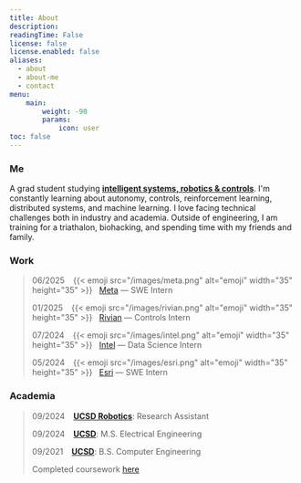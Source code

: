 ```yaml
---
title: About
description: 
readingTime: False
license: false
license.enabled: false
aliases:
  - about
  - about-me
  - contact
menu:
    main: 
        weight: -90
        params:
            icon: user
toc: false
---
```


### Me
A grad student studying **[intelligent systems, robotics & controls](https://www.ece.ucsd.edu/faculty-research/ece-research-areas/intelligent-systems-robotics-control-impacted)**. I'm constantly learning about autonomy, controls, reinforcement learning, distributed systems, and machine learning. I love facing technical challenges both in industry and academia. Outside of engineering, I am training for a triathalon, biohacking, and spending time with my friends and family.

### Work
> 06/2025 &ensp; {{< emoji src="/images/meta.png" alt="emoji" width="35" height="35" >}} &nbsp; [Meta](https://meta.com) — SWE Intern
>
> 01/2025 &ensp; {{< emoji src="/images/rivian.png" alt="emoji" width="35" height="35" >}} &nbsp; [Rivian](https://rivian.com) — Controls Intern
>
> 07/2024 &ensp; {{< emoji src="/images/intel.png" alt="emoji" width="35" height="35" >}} &nbsp; [Intel](https://www.intel.com/content/www/us/en/homepage.html) — Data Science Intern
>
> 05/2024 &ensp; {{< emoji src="/images/esri.png" alt="emoji" width="35" height="35" >}} &nbsp; [Esri](https://www.esri.com/en-us/home) — SWE Intern

### Academia

> 09/2024 &ensp; **[UCSD Robotics](http://erl.ucsd.edu)**: Research Assistant
>
> 09/2024 &ensp; **[UCSD](http://erl.ucsd.edu)**: M.S. Electrical Engineering
>
> 09/2021 &ensp; **[UCSD](http://erl.ucsd.edu)**: B.S. Computer Engineering
>
> Completed coursework [here](https://brandonszeto.com/coursework/)
